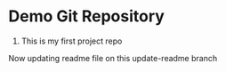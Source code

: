 # Demo Git Repository
1. This is my first project repo




Now updating readme file on this update-readme branch

